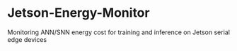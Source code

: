 # Jetson-Energy-Monitor
Monitoring ANN/SNN energy cost for training and inference on Jetson serial edge devices

